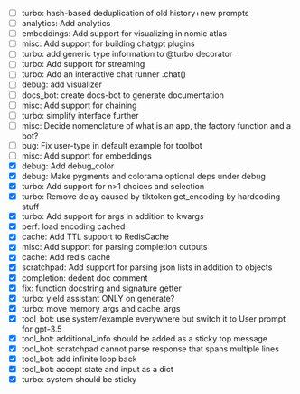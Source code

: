 - [ ] turbo: hash-based deduplication of old history+new prompts
- [ ] analytics: Add analytics
- [ ] embeddings: Add support for visualizing in nomic atlas
- [ ] misc: Add support for building chatgpt plugins
- [ ] turbo: add generic type information to @turbo decorator
- [ ] turbo: Add support for streaming
- [ ] turbo: Add an interactive chat runner .chat()
- [ ] debug: add visualizer
- [ ] docs_bot: create docs-bot to generate documentation
- [ ] misc: Add support for chaining
- [ ] turbo: simplify interface further
- [ ] misc: Decide nomenclature of what is an app, the factory function and a bot?
- [ ] bug: Fix user-type in default example for toolbot
- [ ] misc: Add support for embeddings
- [x] debug: Add debug_color
- [x] debug: Make pygments and colorama optional deps under debug
- [x] turbo: Add support for n>1 choices and selection
- [x] turbo: Remove delay caused by tiktoken get_encoding by hardcoding stuff
- [x] turbo: Add support for args in addition to kwargs
- [x] perf: load encoding cached
- [x] cache: Add TTL support to RedisCache
- [x] misc: Add support for parsing completion outputs
- [x] cache: Add redis cache
- [x] scratchpad: Add support for parsing json lists in addition to objects
- [x] completion: dedent doc comment
- [x] fix: function docstring and signature getter
- [x] turbo: yield assistant ONLY on generate?
- [x] turbo: move memory_args and cache_args
- [x] tool_bot: use system/example everywhere but switch it to User prompt for gpt-3.5
- [x] tool_bot: additional_info should be added as a sticky top message
- [x] tool_bot: scratchpad cannot parse response that spans multiple lines
- [x] tool_bot: add infinite loop back
- [x] tool_bot: accept state and input as a dict
- [x] turbo: system should be sticky

